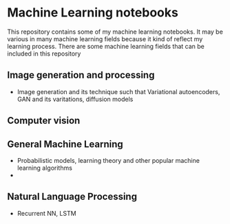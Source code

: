 # Machine Learning notebooks

This repository contains some of my machine learning notebooks. It may 
be various in many machine learning fields because it kind of reflect my
learning process. There are some machine learning fields that can be included
in this repository

## Image generation and processing
- Image generation and its technique such that Variational autoencoders,
  GAN and its varitations, diffusion models
  
## Computer vision

## General Machine Learning
- Probabilistic models, learning theory and other popular machine learning algorithms
- 
## Natural Language Processing
- Recurrent NN, LSTM
